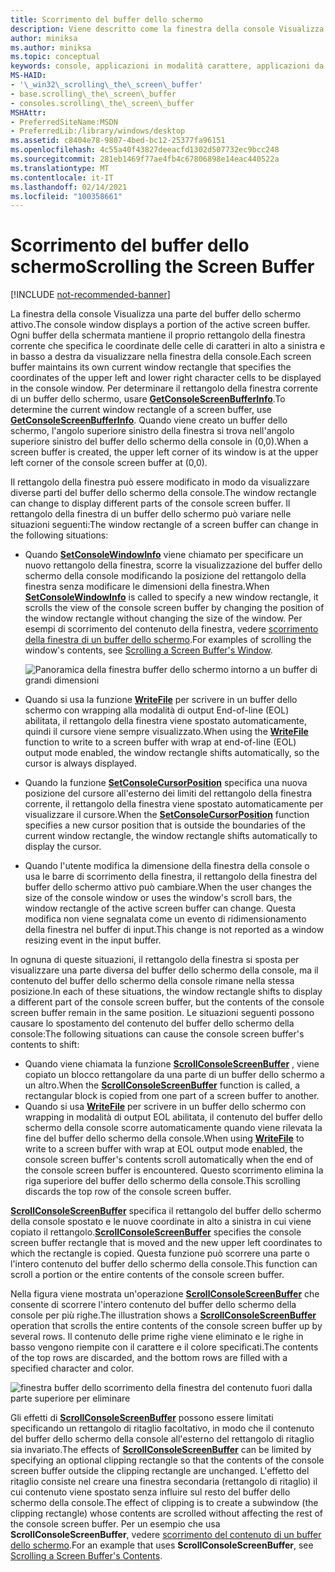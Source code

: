 ```yaml
---
title: Scorrimento del buffer dello schermo
description: Viene descritto come la finestra della console Visualizza una parte del buffer dello schermo attivo.
author: miniksa
ms.author: miniksa
ms.topic: conceptual
keywords: console, applicazioni in modalità carattere, applicazioni da riga di comando, applicazioni di terminale, api della console
MS-HAID:
- '\_win32\_scrolling\_the\_screen\_buffer'
- base.scrolling\_the\_screen\_buffer
- consoles.scrolling\_the\_screen\_buffer
MSHAttr:
- PreferredSiteName:MSDN
- PreferredLib:/library/windows/desktop
ms.assetid: c8404e78-9807-4bed-bc12-25377fa96151
ms.openlocfilehash: 4c55a40f43827deeacfd1302d507732ec9bcc248
ms.sourcegitcommit: 281eb1469f77ae4fb4c67806898e14eac440522a
ms.translationtype: MT
ms.contentlocale: it-IT
ms.lasthandoff: 02/14/2021
ms.locfileid: "100358661"
---
```

# <a name="scrolling-the-screen-buffer"></a><span data-ttu-id="fd000-104">Scorrimento del buffer dello schermo</span><span class="sxs-lookup"><span data-stu-id="fd000-104">Scrolling the Screen Buffer</span></span>

[!INCLUDE [not-recommended-banner](./includes/not-recommended-banner.md)]

<span data-ttu-id="fd000-105">La finestra della console Visualizza una parte del buffer dello schermo attivo.</span><span class="sxs-lookup"><span data-stu-id="fd000-105">The console window displays a portion of the active screen buffer.</span></span> <span data-ttu-id="fd000-106">Ogni buffer della schermata mantiene il proprio rettangolo della finestra corrente che specifica le coordinate delle celle di caratteri in alto a sinistra e in basso a destra da visualizzare nella finestra della console.</span><span class="sxs-lookup"><span data-stu-id="fd000-106">Each screen buffer maintains its own current window rectangle that specifies the coordinates of the upper left and lower right character cells to be displayed in the console window.</span></span> <span data-ttu-id="fd000-107">Per determinare il rettangolo della finestra corrente di un buffer dello schermo, usare [**GetConsoleScreenBufferInfo**](getconsolescreenbufferinfo.md).</span><span class="sxs-lookup"><span data-stu-id="fd000-107">To determine the current window rectangle of a screen buffer, use [**GetConsoleScreenBufferInfo**](getconsolescreenbufferinfo.md).</span></span> <span data-ttu-id="fd000-108">Quando viene creato un buffer dello schermo, l'angolo superiore sinistro della finestra si trova nell'angolo superiore sinistro del buffer dello schermo della console in (0,0).</span><span class="sxs-lookup"><span data-stu-id="fd000-108">When a screen buffer is created, the upper left corner of its window is at the upper left corner of the console screen buffer at (0,0).</span></span>

<span data-ttu-id="fd000-109">Il rettangolo della finestra può essere modificato in modo da visualizzare diverse parti del buffer dello schermo della console.</span><span class="sxs-lookup"><span data-stu-id="fd000-109">The window rectangle can change to display different parts of the console screen buffer.</span></span> <span data-ttu-id="fd000-110">Il rettangolo della finestra di un buffer dello schermo può variare nelle situazioni seguenti:</span><span class="sxs-lookup"><span data-stu-id="fd000-110">The window rectangle of a screen buffer can change in the following situations:</span></span>

- <span data-ttu-id="fd000-111">Quando [**SetConsoleWindowInfo**](setconsolewindowinfo.md) viene chiamato per specificare un nuovo rettangolo della finestra, scorre la visualizzazione del buffer dello schermo della console modificando la posizione del rettangolo della finestra senza modificare le dimensioni della finestra.</span><span class="sxs-lookup"><span data-stu-id="fd000-111">When [**SetConsoleWindowInfo**](setconsolewindowinfo.md) is called to specify a new window rectangle, it scrolls the view of the console screen buffer by changing the position of the window rectangle without changing the size of the window.</span></span> <span data-ttu-id="fd000-112">Per esempi di scorrimento del contenuto della finestra, vedere [scorrimento della finestra di un buffer dello schermo](scrolling-a-screen-buffer-s-window.md).</span><span class="sxs-lookup"><span data-stu-id="fd000-112">For examples of scrolling the window's contents, see [Scrolling a Screen Buffer's Window](scrolling-a-screen-buffer-s-window.md).</span></span>

  ![Panoramica della finestra buffer dello schermo intorno a un buffer di grandi dimensioni](images/cscon-01.png)

- <span data-ttu-id="fd000-114">Quando si usa la funzione [**WriteFile**](/windows/win32/api/fileapi/nf-fileapi-writefile) per scrivere in un buffer dello schermo con wrapping alla modalità di output End-of-line (EOL) abilitata, il rettangolo della finestra viene spostato automaticamente, quindi il cursore viene sempre visualizzato.</span><span class="sxs-lookup"><span data-stu-id="fd000-114">When using the [**WriteFile**](/windows/win32/api/fileapi/nf-fileapi-writefile) function to write to a screen buffer with wrap at end-of-line (EOL) output mode enabled, the window rectangle shifts automatically, so the cursor is always displayed.</span></span>
- <span data-ttu-id="fd000-115">Quando la funzione [**SetConsoleCursorPosition**](setconsolecursorposition.md) specifica una nuova posizione del cursore all'esterno dei limiti del rettangolo della finestra corrente, il rettangolo della finestra viene spostato automaticamente per visualizzare il cursore.</span><span class="sxs-lookup"><span data-stu-id="fd000-115">When the [**SetConsoleCursorPosition**](setconsolecursorposition.md) function specifies a new cursor position that is outside the boundaries of the current window rectangle, the window rectangle shifts automatically to display the cursor.</span></span>
- <span data-ttu-id="fd000-116">Quando l'utente modifica la dimensione della finestra della console o usa le barre di scorrimento della finestra, il rettangolo della finestra del buffer dello schermo attivo può cambiare.</span><span class="sxs-lookup"><span data-stu-id="fd000-116">When the user changes the size of the console window or uses the window's scroll bars, the window rectangle of the active screen buffer can change.</span></span> <span data-ttu-id="fd000-117">Questa modifica non viene segnalata come un evento di ridimensionamento della finestra nel buffer di input.</span><span class="sxs-lookup"><span data-stu-id="fd000-117">This change is not reported as a window resizing event in the input buffer.</span></span>

<span data-ttu-id="fd000-118">In ognuna di queste situazioni, il rettangolo della finestra si sposta per visualizzare una parte diversa del buffer dello schermo della console, ma il contenuto del buffer dello schermo della console rimane nella stessa posizione.</span><span class="sxs-lookup"><span data-stu-id="fd000-118">In each of these situations, the window rectangle shifts to display a different part of the console screen buffer, but the contents of the console screen buffer remain in the same position.</span></span> <span data-ttu-id="fd000-119">Le situazioni seguenti possono causare lo spostamento del contenuto del buffer dello schermo della console:</span><span class="sxs-lookup"><span data-stu-id="fd000-119">The following situations can cause the console screen buffer's contents to shift:</span></span>

- <span data-ttu-id="fd000-120">Quando viene chiamata la funzione [**ScrollConsoleScreenBuffer**](scrollconsolescreenbuffer.md) , viene copiato un blocco rettangolare da una parte di un buffer dello schermo a un altro.</span><span class="sxs-lookup"><span data-stu-id="fd000-120">When the [**ScrollConsoleScreenBuffer**](scrollconsolescreenbuffer.md) function is called, a rectangular block is copied from one part of a screen buffer to another.</span></span>
- <span data-ttu-id="fd000-121">Quando si usa [**WriteFile**](/windows/win32/api/fileapi/nf-fileapi-writefile) per scrivere in un buffer dello schermo con wrapping in modalità di output EOL abilitata, il contenuto del buffer dello schermo della console scorre automaticamente quando viene rilevata la fine del buffer dello schermo della console.</span><span class="sxs-lookup"><span data-stu-id="fd000-121">When using [**WriteFile**](/windows/win32/api/fileapi/nf-fileapi-writefile) to write to a screen buffer with wrap at EOL output mode enabled, the console screen buffer's contents scroll automatically when the end of the console screen buffer is encountered.</span></span> <span data-ttu-id="fd000-122">Questo scorrimento elimina la riga superiore del buffer dello schermo della console.</span><span class="sxs-lookup"><span data-stu-id="fd000-122">This scrolling discards the top row of the console screen buffer.</span></span>

<span data-ttu-id="fd000-123">[**ScrollConsoleScreenBuffer**](scrollconsolescreenbuffer.md) specifica il rettangolo del buffer dello schermo della console spostato e le nuove coordinate in alto a sinistra in cui viene copiato il rettangolo.</span><span class="sxs-lookup"><span data-stu-id="fd000-123">[**ScrollConsoleScreenBuffer**](scrollconsolescreenbuffer.md) specifies the console screen buffer rectangle that is moved and the new upper left coordinates to which the rectangle is copied.</span></span> <span data-ttu-id="fd000-124">Questa funzione può scorrere una parte o l'intero contenuto del buffer dello schermo della console.</span><span class="sxs-lookup"><span data-stu-id="fd000-124">This function can scroll a portion or the entire contents of the console screen buffer.</span></span>

<span data-ttu-id="fd000-125">Nella figura viene mostrata un'operazione [**ScrollConsoleScreenBuffer**](scrollconsolescreenbuffer.md) che consente di scorrere l'intero contenuto del buffer dello schermo della console per più righe.</span><span class="sxs-lookup"><span data-stu-id="fd000-125">The illustration shows a [**ScrollConsoleScreenBuffer**](scrollconsolescreenbuffer.md) operation that scrolls the entire contents of the console screen buffer up by several rows.</span></span> <span data-ttu-id="fd000-126">Il contenuto delle prime righe viene eliminato e le righe in basso vengono riempite con il carattere e il colore specificati.</span><span class="sxs-lookup"><span data-stu-id="fd000-126">The contents of the top rows are discarded, and the bottom rows are filled with a specified character and color.</span></span>

![finestra buffer dello scorrimento della finestra del contenuto fuori dalla parte superiore per eliminare](images/cscon-02.png)

<span data-ttu-id="fd000-128">Gli effetti di [**ScrollConsoleScreenBuffer**](scrollconsolescreenbuffer.md) possono essere limitati specificando un rettangolo di ritaglio facoltativo, in modo che il contenuto del buffer dello schermo della console all'esterno del rettangolo di ritaglio sia invariato.</span><span class="sxs-lookup"><span data-stu-id="fd000-128">The effects of [**ScrollConsoleScreenBuffer**](scrollconsolescreenbuffer.md) can be limited by specifying an optional clipping rectangle so that the contents of the console screen buffer outside the clipping rectangle are unchanged.</span></span> <span data-ttu-id="fd000-129">L'effetto del ritaglio consiste nel creare una finestra secondaria (rettangolo di ritaglio) il cui contenuto viene spostato senza influire sul resto del buffer dello schermo della console.</span><span class="sxs-lookup"><span data-stu-id="fd000-129">The effect of clipping is to create a subwindow (the clipping rectangle) whose contents are scrolled without affecting the rest of the console screen buffer.</span></span> <span data-ttu-id="fd000-130">Per un esempio che usa **ScrollConsoleScreenBuffer**, vedere [scorrimento del contenuto di un buffer dello schermo](scrolling-a-screen-buffer-s-contents.md).</span><span class="sxs-lookup"><span data-stu-id="fd000-130">For an example that uses **ScrollConsoleScreenBuffer**, see [Scrolling a Screen Buffer's Contents](scrolling-a-screen-buffer-s-contents.md).</span></span>